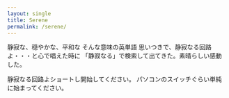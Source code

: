 ```yaml
---
layout: single
title: Serene
permalink: /serene/
---
```


静寂な、穏やかな、平和な
そんな意味の英単語
思いつきで、静寂なる回路よ・・・と心で唱えた時に
「静寂なる」で検索して出てきた。素晴らしい感動した。

静寂なる回路よショートし開始してください。
パソコンのスイッチぐらい単純に始まってください。
